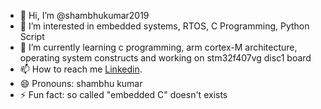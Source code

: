 - 👋 Hi, I’m @shambhukumar2019
- 👀 I’m interested in embedded systems, RTOS, C Programming, Python Script
- 🌱 I’m currently learning c programming, arm cortex-M architecture, operating system constructs and working on stm32f407vg disc1 board
- 📫 How to reach me [Linkedin](https://www.linkedin.com/in/shambhukumar67515/).
- 😄 Pronouns: shambhu kumar
- ⚡ Fun fact: so called "embedded C" doesn't exists

<!---
shambhukumar2019/shambhukumar2019 is a ✨ special ✨ repository because its `README.md` (this file) appears on your GitHub profile.
You can click the Preview link to take a look at your changes.
--->
